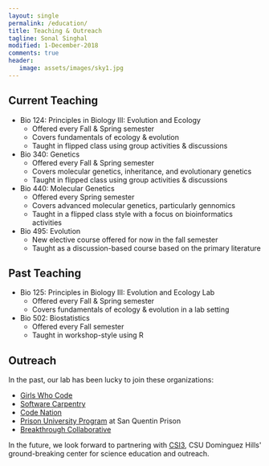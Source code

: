 ```yaml
---
layout: single
permalink: /education/
title: Teaching & Outreach
tagline: Sonal Singhal
modified: 1-December-2018
comments: true
header:
   image: assets/images/sky1.jpg
---
```


## Current Teaching

- Bio 124: Principles in Biology III: Evolution and Ecology
  - Offered every Fall & Spring semester
  - Covers fundamentals of ecology & evolution
  - Taught in flipped class using group activities & discussions 
- Bio 340: Genetics
  - Offered every Fall & Spring semester
  - Covers molecular genetics, inheritance, and evolutionary genetics
  - Taught in flipped class using group activities & discussions
- Bio 440: Molecular Genetics
  - Offered every Spring semester
  - Covers advanced molecular genetics, particularly gennomics
  - Taught in a flipped class style with a focus on bioinformatics activities
- Bio 495: Evolution
  - New elective course offered for now in the fall semester
  - Taught as a discussion-based course based on the primary literature

## Past Teaching
- Bio 125: Principles in Biology III: Evolution and Ecology Lab
  - Offered every Fall & Spring semester
  - Covers fundamentals of ecology & evolution in a lab setting
- Bio 502: Biostatistics
  - Offered every Fall semester
  - Taught in workshop-style using R

## Outreach
In the past, our lab has been lucky to join these organizations:
- [Girls Who Code](https://girlswhocode.com/)
- [Software Carpentry](https://software-carpentry.org/)
- [Code Nation](https://codenation.org/)
- [Prison University Program](https://prisonuniversityproject.org/) at San Quentin Prison
- [Breakthrough Collaborative](https://www.breakthroughcollaborative.org/)

In the future, we look forward to partnering with [CSI3](https://csi3.org/), CSU Dominguez Hills' ground-breaking center for science education and outreach.


